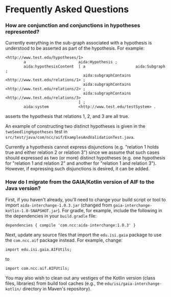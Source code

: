 # Frequently Asked Questions

### How are conjunction and conjunctions in hypotheses represented?

Currently everything in the sub-graph associated with a hypothesis is understood to be
asserted as part of the hypothesis.  For example:

```
<http://www.test.edu/hypotheses/1>
        a                       aida:Hypothesis ;
        aida:hypothesisContent  [ a                      aida:Subgraph ;
                                  aida:subgraphContains  <http://www.test.edu/relations/1> ;
                                  aida:subgraphContains  <http://www.test.edu/relations/2> ;
                                  aida:subgraphContains  <http://www.test.edu/relations/3>
                                ] ;
        aida:system             <http://www.test.edu/testSystem> .
```

asserts the hypothesis that relations 1, 2, and 3 are all true.

An example of constructing two distinct hypotheses is given
in the `twoSeedlingHypotheses` test in `src/test/java/com/ncc/aif/ExamplesAndValidationTest.java`.

Currently a hypothesis cannot express disjunctions (e.g. "relation 1 holds true and either
relation 2 or relation 3") since we assume that such cases should expressed as two (or more)
distinct hypotheses (e.g. one hypothesis for "relation 1 and relation 2" and another for
"relation 1 and relation 3").  However, if expressing such disjunctions is desired, it can be
added.

### How do I migrate from the GAIA/Kotlin version of AIF to the Java version?

First, if you haven't already, you'll need to change your build script or tool to import
`aida-interchange-1.0.3.jar` (changed from `gaia-interchange-kotlin-1.0-SNAPSHOT.jar`).
For gradle, for example, include the following in the dependencies in your `build.gradle` file:

`dependencies {
    compile 'com.ncc:aida-interchange:1.0.3'
}`

Next, update any source files that import the `edu.isi.gaia` package to use the `com.ncc.aif` package instead.
For example, change:
```
import edu.isi.gaia.AIFUtils;
```
to
```
import com.ncc.aif.AIFUtils;
```
You may also wish to clean out any vestiges of the Kotlin version (class files, libraries) from build
tool caches (e.g., the `edu/isi/gaia-interchange-kotlin/` directory in Maven's repository).
